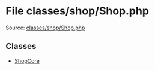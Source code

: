 File classes/shop/Shop.php
=========

Source: [classes/shop/Shop.php](https://github.com/PrestaShop/PrestaShop/blob/1.5.0.3/classes/shop/Shop.php)


Classes
-------

* [ShopCore](class.ShopCore.md)

